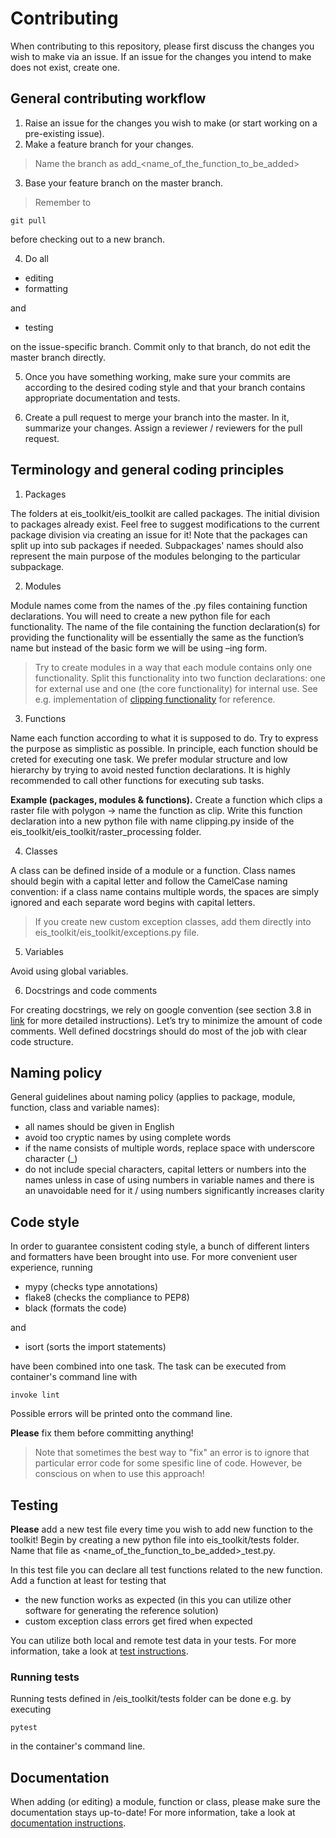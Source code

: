 # Contributing

When contributing to this repository, please first discuss the changes you wish to make via an issue.
If an issue for the changes you intend to make does not exist, create one.

## General contributing workflow

1. Raise an issue for the changes you wish to make (or start working on a pre-existing issue).
2. Make a feature branch for your changes.
> Name the branch as add_<name_of_the_function_to_be_added>
3. Base your feature branch on the master branch.
> Remember to
``` console
git pull
```
before checking out to a new branch.

4. Do all
- editing
- formatting

and

- testing

on the issue-specific branch. Commit only to that branch, do not edit the master branch directly.

5. Once you have something working, make sure your commits are according to the desired coding style and that your branch contains appropriate documentation and tests.

6. Create a pull request to merge your branch into the master. In it, summarize your changes.
Assign a reviewer / reviewers for the pull request.

## Terminology and general coding principles

1. Packages

The folders at eis_toolkit/eis_toolkit are called packages. The initial division to packages already exist. Feel free to suggest modifications to the
current package division via creating an issue for it! Note that the packages can split up into sub packages if needed. Subpackages' names should also represent the main purpose of the modules belonging to the particular subpackage.

2. Modules

Module names come from the names of the .py files containing function declarations. You will need to create a new python file for each functionality. The name of the file containing the function declaration(s) for providing the functionality will be essentially the same as the function’s name but instead of the basic form we will be using –ing form.

> Try to create modules in a way that each module contains only one functionality. Split this functionality into two function declarations: one for external use and one (the core functionality) for internal use. See e.g. implementation of [clipping functionality](./eis_toolkit/raster_processing/clipping.py) for reference.

3. Functions
 
Name each function according to what it is supposed to do. Try to express the purpose as simplistic as possible. In principle, each function should be creted for executing one task. We prefer modular structure and low hierarchy by trying to avoid nested function declarations. It is highly recommended to call other functions for executing sub tasks.

**Example (packages, modules & functions).** Create a function which clips a raster file with polygon -> name the function as clip. Write this function declaration into a new python file with name clipping.py inside of the eis_toolkit/eis_toolkit/raster_processing folder.

4. Classes

A class can be defined inside of a module or a function. Class names should begin with a capital letter and follow the CamelCase naming convention: if a class name contains multiple words, the spaces are simply ignored and each separate word begins with capital letters. 

> If you create new custom exception classes, add them directly into eis_toolkit/eis_toolkit/exceptions.py file.

5. Variables

Avoid using global variables.

6. Docstrings and code comments 

For creating docstrings, we rely on google convention (see section 3.8 in [link](https://google.github.io/styleguide/pyguide.html) for more detailed instructions). Let’s try to minimize the amount of code comments. Well defined docstrings should do most of the job with clear code structure.

## Naming policy

General guidelines about naming policy (applies to package, module, function, class and variable names):
- all names should be given in English
- avoid too cryptic names by using complete words
- if the name consists of multiple words, replace space with underscore character (_)
- do not include special characters, capital letters or numbers into the names unless in case of using numbers in variable names and there is an unavoidable need for it / using numbers significantly increases clarity

## Code style

In order to guarantee consistent coding style, a bunch of different linters and formatters have been brought into use.
For more convenient user experience, running
- mypy (checks type annotations)
- flake8 (checks the compliance to PEP8)
- black (formats the code)

and

- isort (sorts the import statements)

have been combined into one task. The task can be executed from container's command line with

``` console
invoke lint
```

Possible errors will be printed onto the command line.

**Please** fix them before committing anything!

> Note that sometimes the best way to "fix" an error is to ignore that particular error code for some spesific line of code. However, be conscious on when to use this approach!

## Testing

**Please** add a new test file every time you wish to add new function to the toolkit! Begin by creating a new python file into eis_toolkit/tests folder. Name that file as <name_of_the_function_to_be_added>_test.py.

In this test file you can declare all test functions related to the new function. Add a function at least for testing that 
- the new function works as expected (in this you can utilize other software for generating the reference solution) 
- custom exception class errors get fired when expected

You can utilize both local and remote test data in your tests. For more information, take a look at [test instructions](./instructions/testing.md).

### Running tests

Running tests defined in /eis_toolkit/tests folder can be done e.g. by executing

```console
pytest
```

in the container's command line.

## Documentation

When adding (or editing) a module, function or class, please make sure the documentation stays up-to-date! For more information, take a look at [documentation instructions](./instructions/generating_documentation.md).
